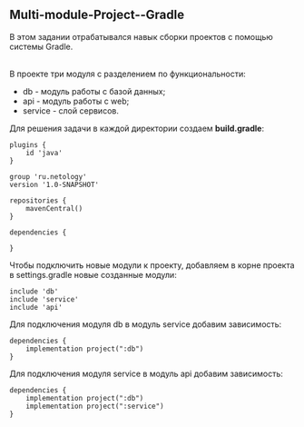 ## Multi-module-Project--Gradle

В этом задании отрабатывался навык сборки проектов с помощью системы Gradle.
</br></br>


В проекте три модуля с разделением по функциональности:

* db - модуль работы с базой данных;
* api - модуль работы с web;
* service - слой сервисов.

Для решения задачи в каждой директории создаем **build.gradle**:
```
plugins {
    id 'java'
}

group 'ru.netology'
version '1.0-SNAPSHOT'

repositories {
    mavenCentral()
}

dependencies {

}
```

Чтобы подключить новые модули к проекту, добавляем в корне проекта в settings.gradle новые созданные модули:
```
include 'db'
include 'service'
include 'api'
```

Для подключения модуля db в модуль service добавим зависимость:
```
dependencies {
    implementation project(":db")
}
```

Для подключения модуля service в модуль api добавим зависимость:
```
dependencies {
    implementation project(":db")
    implementation project(":service")
}
```
